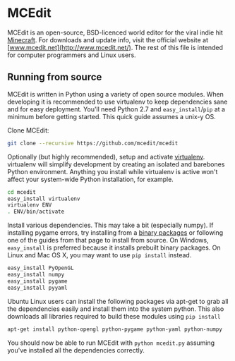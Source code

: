 # MCEdit

MCEdit is an open-source, BSD-licenced world editor for the viral indie hit [Minecraft](http://www.minecraft.net/). For downloads and update info, visit the official website at [www.mcedit.net](http://www.mcedit.net/). The rest of this file is intended for computer programmers and Linux users.

## Running from source

MCEdit is written in Python using a variety of open source modules. When developing it is recommended to use virtualenv to keep dependencies sane and for easy deployment. You'll need Python 2.7 and `easy_install`/`pip` at a minimum before getting started. This quick guide assumes a unix-y OS.

Clone MCEdit:

```bash
git clone --recursive https://github.com/mcedit/mcedit
```

Optionally (but highly recommended), setup and activate [virtualenv](http://pypi.python.org/pypi/virtualenv). virtualenv will simplify development by creating an isolated and barebones Python environment. Anything you install while virtualenv is active won't affect your system-wide Python installation, for example.

```bash
cd mcedit
easy_install virtualenv
virtualenv ENV
. ENV/bin/activate
```

Install various dependencies. This may take a bit (especially numpy). If installing pygame errors, try installing from a [binary packages](http://pygame.org/install.html) or following one of the guides from that page to install from source. On Windows, `easy_install` is preferred because it installs prebuilt binary packages. On Linux and Mac OS X, you may want to use `pip install` instead.

```bash
easy_install PyOpenGL
easy_install numpy
easy_install pygame
easy_install pyyaml
```

Ubuntu Linux users can install the following packages via apt-get to grab all the dependencies easily and install them into the system python. This also downloads all libraries required to build these modules using `pip install`

```bash
apt-get install python-opengl python-pygame python-yaml python-numpy
```

You should now be able to run MCEdit with `python mcedit.py` assuming you've installed all the dependencies correctly.

